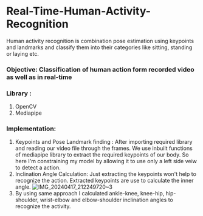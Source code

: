 # Real-Time-Human-Activity-Recognition
Human activity recognition is combination pose estimation using keypoints and landmarks and classify them into their categories like sitting, standing or laying etc. 
### Objective: Classification of human action form recorded video as well as in real-time

### Library :
  1.  OpenCV
  2.  Mediapipe
### Implementation:
  1. Keypoints and Pose Landmark finding : After importing required library and reading our video file through the frames. We use inbuilt functions of mediapipe library to extract the required keypoints of our body. So here I'm constraining my model by allowing it to use only a left side veiw to detect a action.
  2. Inclination Angle Calculation: Just extracting the keypoints won't help to recognize the action. Extracted keypoints are use to calculate the inner angle.
![IMG_20240417_212249720~3](https://github.com/shekharma/Real-Time-Human-Activity-Recognition/assets/122733304/8bb5802b-5b23-43ce-ae97-c908ff821a4b)
 3. By using same approach I calculated ankle-knee, knee-hip, hip-shoulder, wrist-elbow and elbow-shoulder inclination angles to recognize the activity.

